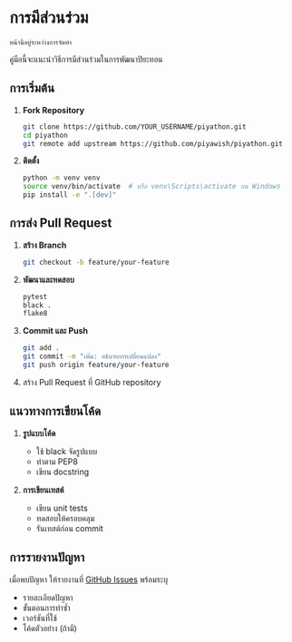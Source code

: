 # การมีส่วนร่วม

```{note}
หน้านี้อยู่ระหว่างการจัดทำ
```

คู่มือนี้จะแนะนำวิธีการมีส่วนร่วมในการพัฒนาปิยะทอน

## การเริ่มต้น

1. **Fork Repository**

   ```bash
   git clone https://github.com/YOUR_USERNAME/piyathon.git
   cd piyathon
   git remote add upstream https://github.com/piyawish/piyathon.git
   ```

2. **ติดตั้ง**

   ```bash
   python -m venv venv
   source venv/bin/activate  # หรือ venv\Scripts\activate บน Windows
   pip install -e ".[dev]"
   ```

## การส่ง Pull Request

1. **สร้าง Branch**

   ```bash
   git checkout -b feature/your-feature
   ```

2. **พัฒนาและทดสอบ**

   ```bash
   pytest
   black .
   flake8
   ```

3. **Commit และ Push**

   ```bash
   git add .
   git commit -m "เพิ่ม: อธิบายการเปลี่ยนแปลง"
   git push origin feature/your-feature
   ```

4. สร้าง Pull Request ที่ GitHub repository

## แนวทางการเขียนโค้ด

1. **รูปแบบโค้ด**
   - ใช้ black จัดรูปแบบ
   - ทำตาม PEP8
   - เขียน docstring

2. **การเขียนเทสต์**
   - เขียน unit tests
   - ทดสอบให้ครอบคลุม
   - รันเทสต์ก่อน commit

## การรายงานปัญหา

เมื่อพบปัญหา ให้รายงานที่ [GitHub Issues](https://github.com/piyawish/piyathon/issues) พร้อมระบุ

- รายละเอียดปัญหา
- ขั้นตอนการทำซ้ำ
- เวอร์ชันที่ใช้
- โค้ดตัวอย่าง (ถ้ามี)
